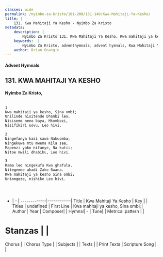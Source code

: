 ```yaml
---
classes: wide
permalink: /nyimbo-za-kristo/101-200/131-140/Kwa-Mahitaji-Ya-Kesho/
title: |
    131. Kwa Mahitaji Ya Kesho - Nyimbo Za Kristo
metadata:
    description: |
        Nyimbo Za Kristo 131. Kwa Mahitaji Ya Kesho. Kwa mahitaji ya kesho, Sina ombi;  Unilinde nisitende Dhambi leo; Nisiseme neno baya, Mkombozi,  Nisifikiri uovu, Leo hivi.   
    keywords:  |
        Nyimbo Za Kristo, adventhymnals, advent hymnals, Kwa Mahitaji Ya Kesho, Kwa mahitaji ya kesho, Sina ombi; . 
    author: Brian Onang'o
---
```


#### Advent Hymnals
## 131. KWA MAHITAJI YA KESHO
####  Nyimbo Za Kristo,

```txt

1
Kwa mahitaji ya kesho, Sina ombi; 
Unilinde nisitende Dhambi leo;
Nisiseme neno baya, Mkombozi, 
Nisifikiri uovu, Leo hivi. 

2
Ningefanya kazi sawa Nakuomba; 
Ningekuwa mtu mwema Kila saa; 
Mapenzi yako nifanye, Na kutii; 
Nitoe mwili dhabihu, Leo hivi.

3
Kama leo ningekufa Kwa ghafula, 
Nitegemee ahadi Zako Bwana.
Kwa mahitaji ya kesho Sina ombi; 
Uniongeze, nishike Leo hivi.





```

- |   -  |
-------------|------------|
Title | Kwa Mahitaji Ya Kesho |
Key |  |
Titles | undefined |
First Line | Kwa mahitaji ya kesho, Sina ombi;  |
Author | 
Year | 
Composer| |
Hymnal|  - |
Tune|  |
Metrical pattern | |
# Stanzas |  |
Chorus |  |
Chorus Type |  |
Subjects | |
Texts |  |
Print Texts | 
Scripture Song |  |
    
